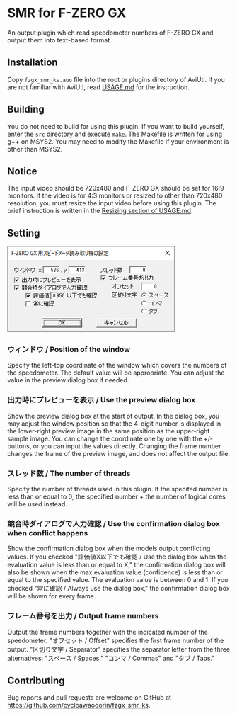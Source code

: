 # SMR for F-ZERO GX
An output plugin which read speedometer numbers of F-ZERO GX and output them into text-based format.

## Installation
Copy `fzgx_smr_ks.auo` file into the root or plugins directory of AviUtl. If you are not familiar with AviUtl, read [USAGE.md](USAGE.md) for the instruction.

## Building
You do not need to build for using this plugin. If you want to build yourself, enter the `src` directory and execute `make`. The Makefile is written for using g++ on MSYS2. You may need to modify the Makefile if your environment is other than MSYS2.

## Notice
The input video should be 720x480 and F-ZERO GX should be set for 16:9 monitors. If the video is for 4:3 monitors or resized to other than 720x480 resolution, you must resize the input video before using this plugin. The brief instruction is written in the [Resizing section of USAGE.md](USAGE.md#resizing).

## Setting
![aviutl](https://raw.githubusercontent.com/cycloawaodorin/fzgx_smr_ks/image/setting_raw.png)
### ウィンドウ / Position of the window
Specify the left-top coordinate of the window which covers the numbers of the speedometer. The default value will be appropriate. You can adjust the value in the preview dialog box if needed.

### 出力時にプレビューを表示 / <a name="preview"></a>Use the preview dialog box
Show the preview dialog box at the start of output. In the dialog box, you may adjust the window position so that the 4-digit number is displayed in the lower-right preview image in the same position as the upper-right sample image. You can change the coordinate one by one with the +/- buttons, or you can input the values directly. Changing the frame number changes the frame of the preview image, and does not affect the output file.

### スレッド数 / The number of threads
Specify the number of threads used in this plugin. If the specifed number is less than or equal to 0, the specified number + the number of logical cores will be used instead.

### 競合時ダイアログで人力確認 / <a name="confirm"></a>Use the confirmation dialog box when conflict happens
Show the confirmation dialog box when the models output conflicting values. If you checked "評価値X以下でも確認 / Use the dialog box when the evaluation value is less than or equal to X," the confirmation dialog box will also be shown when the max evaluation value (confidence) is less than or equal to the specified value. The evaluation value is between 0 and 1. If you checked "常に確認 / Always use the dialog box," the confirmation dialog box will be shown for every frame.

### フレーム番号を出力 / Output frame numbers
Output the frame numbers together with the indicated number of the speedometer. "オフセット / Offset" specifies the first frame number of the output. "区切り文字 / Separator" specifies the separator letter from the three alternatives: "スペース / Spaces," "コンマ / Commas" and "タブ / Tabs."

## Contributing
Bug reports and pull requests are welcome on GitHub at https://github.com/cycloawaodorin/fzgx_smr_ks.
